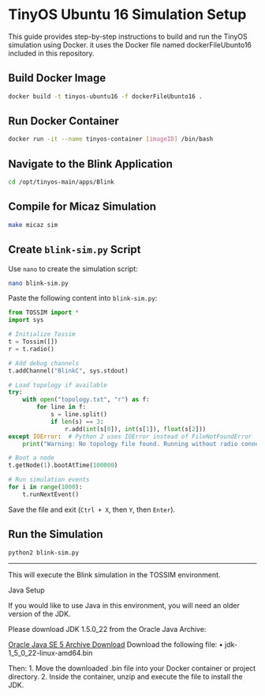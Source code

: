 # TinyOS Ubuntu 16 Simulation Setup

This guide provides step-by-step instructions to build and run the TinyOS simulation using Docker. it uses the Docker file named dockerFileUbunto16 included in this repository.

## Build Docker Image

```sh
docker build -t tinyos-ubuntu16 -f dockerFileUbunto16 .
```

## Run Docker Container

```sh
docker run -it --name tinyos-container [imageID] /bin/bash
```

## Navigate to the Blink Application

```sh
cd /opt/tinyos-main/apps/Blink
```

## Compile for Micaz Simulation

```sh
make micaz sim
```

## Create `blink-sim.py` Script

Use `nano` to create the simulation script:

```sh
nano blink-sim.py
```

Paste the following content into `blink-sim.py`:

```python
from TOSSIM import *
import sys

# Initialize Tossim
t = Tossim([])
r = t.radio()

# Add debug channels
t.addChannel("BlinkC", sys.stdout)

# Load topology if available
try:
    with open("topology.txt", "r") as f:
        for line in f:
            s = line.split()
            if len(s) == 3:
                r.add(int(s[0]), int(s[1]), float(s[2]))
except IOError:  # Python 2 uses IOError instead of FileNotFoundError
    print("Warning: No topology file found. Running without radio connections.")

# Boot a node
t.getNode(1).bootAtTime(100000)

# Run simulation events
for i in range(1000):
    t.runNextEvent()
```

Save the file and exit (`Ctrl + X`, then `Y`, then `Enter`).

## Run the Simulation

```sh
python2 blink-sim.py
```

---

This will execute the Blink simulation in the TOSSIM environment.

Java Setup

If you would like to use Java in this environment, you will need an older version of the JDK.

Please download JDK 1.5.0_22 from the Oracle Java Archive:

[ Oracle Java SE 5 Archive Download](https://www.oracle.com/java/technologies/java-archive-javase5-downloads.html)
Download the following file:
	•	jdk-1_5_0_22-linux-amd64.bin

Then:
	1.	Move the downloaded .bin file into your Docker container or project directory.
	2.	Inside the container, unzip and execute the file to install the JDK.
